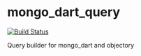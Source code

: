 mongo_dart_query
================
[![Build Status](https://travis-ci.org/mongo-dart/mongo_dart_query.svg?branch=master)](https://travis-ci.org/mongo-dart/mongo_dart_query)

Query builder for mongo_dart and objectory
